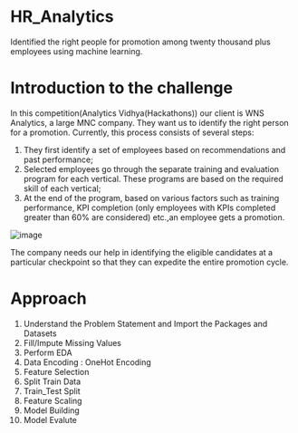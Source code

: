 # HR_Analytics
 Identified the right people for promotion among twenty thousand plus employees using machine learning.

# Introduction to the challenge

In this competition(Analytics Vidhya(Hackathons)) our client is WNS Analytics, a large MNC company. They want us to identify the right person for a promotion. Currently, this process consists of several steps:
1. They first identify a set of employees based on recommendations and past performance;
2. Selected employees go through the separate training and evaluation program for each vertical.
   These programs are based on the required skill of each vertical;
3. At the end of the program, based on various factors such as training performance, 
   KPI completion (only employees with KPIs completed greater than 60% are considered) etc.,an employee gets a promotion.

![image](https://user-images.githubusercontent.com/72183359/129584531-c29fa323-73c2-4fa3-a990-f835663e6b01.png)

The company needs our help in identifying the eligible candidates at a particular checkpoint so that they can expedite the entire promotion cycle.

# Approach
1. Understand the Problem Statement and Import the Packages and Datasets
2. Fill/Impute Missing Values
3. Perform EDA
4. Data Encoding : OneHot Encoding
5. Feature Selection
6. Split Train Data
7. Train_Test Split
8. Feature Scaling
9. Model Building
10. Model Evalute

   




